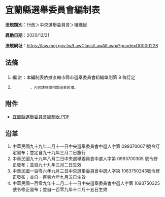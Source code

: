 # 宜蘭縣選舉委員會編制表



**法規類別**：行政＞中央選舉委員會＞組織目

**異動日期**：2020/12/21  

**法規網址**：https://law.moj.gov.tw/LawClass/LawAll.aspx?pcode=D0000228



## 法條
##### 
1. 編      註：本編制表依據直轄市縣市選舉委員會組織準則第 8  條訂定
1.             ，內容請參閱相關圖表附檔。
## 附件
* [宜蘭縣選舉委員會編制表.PDF](https://law.moj.gov.tw/LawClass/LawGetFile.ashx?FileId=0000283747)
## 沿革
1. 中華民國九十九年二月十一日中央選舉委員會中選人字第 0993700071號令訂定發布；並定自九十九年三月二日施行
1. 中華民國九十九年八月二日中央選舉委員會中選人字第 0993700305 號令修正發布；並自九十九年三月二日生效
1. 中華民國一百零六年九月三日中央選舉委員會中選人字第 1063750243號令修正發布；並自一百零六年九月五日生效
1. 中華民國一百零九年十二月二十一日中央選舉委員會中選人字第 1093750325 號令修正發布；並自一百零九年十二月十五日生效

